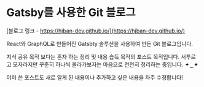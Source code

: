 # Gatsby를 사용한 Git 블로그
[블로그 링크 - https://hjban-dev.github.io/](https://hjban-dev.github.io/)

React와 GraphQL로 만들어진 Gatsbty 솔루션을 사용하여 만든 Git 블로그입니다.

지식 공유 목적 보다는 혼자 하는 정리 및 내용 습득 목적의 포스트 목적입니다.
서투르고 모자라지만 꾸준히 하나씩 올라가보자는 마음으로 천천히 정리하는 중입니다. ✦‿✦

이미 쓴 포스트도 새로 알게 된 내용이나 추가하고 싶은 내용을 자주 수정합니다!



